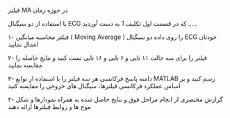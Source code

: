 فیلتر MA در حوزه زمان

با استفاده از دو سیگنال ECG که در قسمت اول تکلیف 1 به دست آوردید .....

۱- فیلتر محاسبه میانگین ( Moving Average ) را روی داده دو سیگنال ECG خودتان اعمال نمایید

۲- فیلتر را برای سه حالت  ۱۱ تایی و  ۶ تایی و  ۱۶ تایی   تست کنید و نتایج حاصله را مقایسه نمایید

۳- دامنه پاسخ فرکانسی هر سه فیلتر را با استفاده از توابع MATLAB رسم کنید  و بر اساس عملکرد فرکانسی فیلترها، سیگنال های خروجی را مقایسه کنید 

۴- گزارش مختصری از انجام مراحل فوق و نتایج حاصل شده به همراه نمودارها و شکل موج ها و روابط فیلترها ارائه دهید
